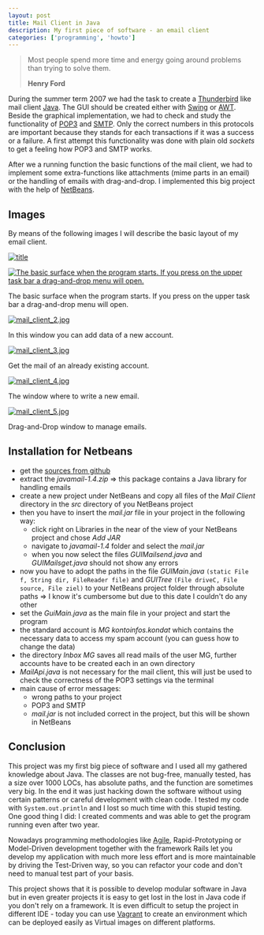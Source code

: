 ```yaml
---
layout: post
title: Mail Client in Java
description: My first piece of software - an email client
categories: ['programming', 'howto']
---
```


<blockquote>
 <p>Most people spend more time and energy going around problems than trying to solve them.</p>
 <strong>Henry Ford</strong>
</blockquote>

During the summer term 2007 we had the task to create a [Thunderbird](http://www.mozilla.org/en-US/thunderbird) like
mail client [Java](http://www.java.com/de/download/manual.jsp).  The GUI should be created either with
[Swing](http://java.sun.com/docs/books/tutorial/uiswing/) or
[AWT](http://java.sun.com/javase/6/docs/technotes/guides/awt/). Beside the graphical implementation, we had to check and
study the functionality of [POP3](http://en.wikipedia.org/wiki/Post_Office_Protocol) and
[SMTP](http://en.wikipedia.org/wiki/Simple_Mail_Transfer_Protocol). Only the correct numbers in this protocols are
important because they stands for each transactions if it was a success or a failure.  A first attempt this
functionality was done with plain old *sockets* to get a feeling how POP3 and SMTP works.


After we a running function the basic functions of the mail client, we had to implement some extra-functions like
attachments (mime parts in an email) or the handling of emails with drag-and-drop. I implemented this big project with
the help of [NetBeans](http://netbeans.org/).


## Images

By means of the following images I will describe the basic layout of my email client.

<a href="" title="title" class="fancybox"><img src="small_image" class="center" alt="title"/></a>

<div class="caption"></div>

<a href="http://farm8.staticflickr.com/7228/7257429146_a8e69185f7_b.jpg" title="The basic surface when the program starts.  If you press on the upper task bar a drag-and-drop menu will open." class="fancybox"><img src="http://farm8.staticflickr.com/7228/7257429146_a8e69185f7_z.jpg" class="center" alt="The basic surface when the program starts.  If you press on the upper task bar a drag-and-drop menu will open."/></a>

<div class="caption">The basic surface when the program starts. If you press on the upper task bar a drag-and-drop menu will open.</div>

<a href="http://farm8.staticflickr.com/7071/7257429010_90c8c37b00_z.jpg" title="In this window you can add data of a new account." class="fancybox"><img src="http://farm8.staticflickr.com/7071/7257429010_90c8c37b00.jpg" class="center" alt="mail_client_2.jpg"/></a>

<div class="caption">In this window you can add data of a new account.</div>

<a href="http://farm9.staticflickr.com/8022/7257428772_387fce2670_b.jpg" title="Get the mail of an already existing account." class="fancybox"><img src="http://farm9.staticflickr.com/8022/7257428772_387fce2670.jpg" class="center" alt="mail_client_3.jpg"/></a>

<div class="caption">Get the mail of an already existing account.</div>

<a href="http://farm8.staticflickr.com/7243/7257428880_ebf4f8e24c_z.jpg" title="The window where to write a new email." class="fancybox"><img src="http://farm8.staticflickr.com/7243/7257428880_ebf4f8e24c.jpg" class="center" alt="mail_client_4.jpg"/></a>

<div class="caption">The window where to write a new email.</div>

<a href="http://farm8.staticflickr.com/7088/7257428050_f021ac4ffc.jpg" title="Drag-and-Drop window to manage emails." class="fancybox"><img src="http://farm8.staticflickr.com/7088/7257428050_f021ac4ffc_n.jpg" class="center" alt="mail_client_5.jpg"/></a>

<div class="caption">Drag-and-Drop window to manage emails.</div>


## Installation for Netbeans

- get the [sources from github](https://github.com/matthias-guenther/mailclient)
- extract the *javamail-1.4.zip* => this package contains a Java library for handling emails
- create a new project under NetBeans and copy all files of the *Mail Client* directory in the *src* directory of you
  NetBeans project
- then you have to insert the *mail.jar* file in your project in the following way:
  - click right on Libraries in the near of the view of your NetBeans project and chose *Add JAR*
  - navigate to *javamail-1.4* folder and select the *mail.jar*
  - when you now select the files *GUIMailsend.java* and *GUIMailsget.java* should not show any errors
- now you have to adopt the paths in the file *GUIMain.java* `(static File f, String dir, FileReader file)` and
  *GUITree* `(File driveC, File source, File ziel)` to your NetBeans project folder through absolute paths => I know
  it's cumbersome but due to this date I couldn't do any other
- set the *GuiMain.java* as the main file in your project and start the program
- the standard account is *MG kontoinfos.kondat* which contains the necessary data to access my spam account (you can
  guess how to change the data)
- the directory *Inbox MG* saves all read mails of the user MG, further accounts have to be created each in an own
  directory
- *MailApi.java* is not necessary for the mail client, this will just be used to check the correctness of the POP3
  settings via the terminal
- main cause of error messages:
  - wrong paths to your project
  - POP3 and SMTP
  - *mail.jar* is not included correct in the project, but this will be shown in NetBeans


## Conclusion

This project was my first big piece of software and I used all my gathered knowledge about Java. The classes are not
bug-free, manually tested, has a size over 1000 LOCs, has absolute paths, and the function are sometimes very big. In
the end it was just hacking down the software without using certain patterns or careful development with clean code. I
tested my code with `System.out.println` and I lost so much time with this stupid testing. One good thing I did: I
created comments and was able to get the program running even after two year.


Nowadays programming methodologies like [Agile](http://en.wikipedia.org/wiki/Agile_software_development),
Rapid-Prototyping or Model-Driven development together with the framework Rails let you develop my application with much
more less effort and is more maintainable by driving the Test-Driven way, so you can refactor your code and don't need
to manual test part of your basis.


This project shows that it is possible to develop modular software in Java but in even greater projects it is easy to
get lost in the lost in Java code if you don't rely on a framework.  It is even difficult to setup the project in
different IDE - today you can use [Vagrant](http://vagrantup.com/) to create an environment which can be deployed easily
as Virtual images on different platforms.

